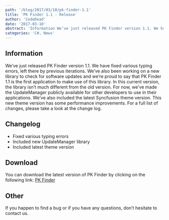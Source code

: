 ```yaml
---
path: '/blog/2017/03/10/pk-finder-1.1'
title: 'PK Finder 1.1 - Release'
author: 'CodeDead'
date: '2017-03-10'
abstract: 'Information We’ve just released PK Finder version 1.1. We have fixed various typing errors, left there by previous iterations. We’ve also been working on a new library to check for software updates and we’re proud to say that PK Finder 1.1 is the...'
categories: 'C#, News'
---
```


## Information

We’ve just released PK Finder version 1.1. We have fixed various typing errors, left there by previous iterations. We’ve also been working on a new library to check for software updates and we’re proud to say that PK Finder 1.1 is the first application to make use of this library. In this current version, the library isn’t much different from the old version. For now, we’ve made the UpdateManager publicly available for other developers to use in their applications. We’ve also included the latest Syncfusion theme version. This new theme version has some performance improvements. For a full list of changes, please take a look at the change log.

## Changelog

- Fixed various typing errors
- Included new UpdateManager library
- Included latest theme version

## Download

You can download the latest version of PK Finder by clicking on the following link:
<a href="/software/pk-finder">PK Finder</a>

## Other

If you happen to find a bug or if you have any questions, don’t hesitate to contact us.
